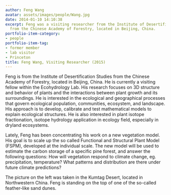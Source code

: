 ```yaml
---
author: Feng Wang
avatar: assets/images/people/Wang.jpg
date: 2014-01-10 14:10:38
excerpt: Feng was a visiting researcher from the Institute of Desertification Studies
  from the Chinese Academy of Forestry, located in Beijing, China.
portfolio-item-category:
- people
portfolio-item-tag:
- former member
- lab visitor
- Princeton
title: Feng Wang, Visiting Researcher (2015)
---
```


 

Feng is from the Institute of Desertification Studies from the Chinese Academy of Forestry, located in Beijing, China. He is currently a visiting fellow within the Ecohydrology Lab. His research focuses on 3D structure and behavior of plants and the interactions between plant growth and its surroundings. He is interested in the ecological and geographical processes that govern ecological population, communities, ecosystem, and landscape. His approach is to develop, calibrate and test mathematical models to explain ecological structures. He is also interested in plant isotope fractionation, isotope hydrology application in ecology field, especially in dryland ecosystems.

Lately, Feng has been concentrating his work on a new vegetation model. His goal is to scale up the so called Functional and Structural Plant Model (FSPM), developed at the individual scale. The new model will be used to estimate the carbon storage of a specific pine forest, and answer the following questions: How will vegetation respond to climate change, eg. precipitation, temperature? What patterns and distribution are there under future climate predictions?

The picture on the left was taken in the Kumtag Desert, located in Northwestern China. Feng is standing on the top of one of the so-called feather-like sand dunes.
